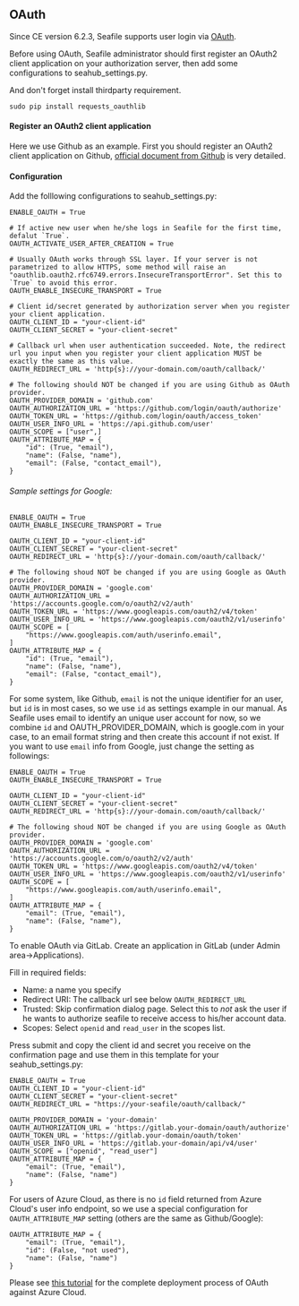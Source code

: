 ## OAuth

Since CE version 6.2.3, Seafile supports user login via [OAuth](https://oauth.net/).

Before using OAuth, Seafile administrator should first register an OAuth2 client application on your authorization server, then add some configurations to seahub_settings.py.

And don't forget install thirdparty requirement.

```
sudo pip install requests_oauthlib
```

#### Register an OAuth2 client application

Here we use Github as an example. First you should register an OAuth2 client application on Github, [official document from Github](https://developer.github.com/apps/building-integrations/setting-up-and-registering-oauth-apps/registering-oauth-apps/) is very detailed.

#### Configuration

Add the folllowing configurations to seahub_settings.py:

```
ENABLE_OAUTH = True

# If active new user when he/she logs in Seafile for the first time, defalut `True`.
OAUTH_ACTIVATE_USER_AFTER_CREATION = True

# Usually OAuth works through SSL layer. If your server is not parametrized to allow HTTPS, some method will raise an "oauthlib.oauth2.rfc6749.errors.InsecureTransportError". Set this to `True` to avoid this error.
OAUTH_ENABLE_INSECURE_TRANSPORT = True

# Client id/secret generated by authorization server when you register your client application.
OAUTH_CLIENT_ID = "your-client-id"
OAUTH_CLIENT_SECRET = "your-client-secret"

# Callback url when user authentication succeeded. Note, the redirect url you input when you register your client application MUST be exactly the same as this value.
OAUTH_REDIRECT_URL = 'http{s}://your-domain.com/oauth/callback/'

# The following should NOT be changed if you are using Github as OAuth provider.
OAUTH_PROVIDER_DOMAIN = 'github.com'
OAUTH_AUTHORIZATION_URL = 'https://github.com/login/oauth/authorize'
OAUTH_TOKEN_URL = 'https://github.com/login/oauth/access_token'
OAUTH_USER_INFO_URL = 'https://api.github.com/user'
OAUTH_SCOPE = ["user",]
OAUTH_ATTRIBUTE_MAP = {
    "id": (True, "email"),
    "name": (False, "name"),
    "email": (False, "contact_email"),
}
```

###### Sample settings for Google:

```
ENABLE_OAUTH = True
OAUTH_ENABLE_INSECURE_TRANSPORT = True

OAUTH_CLIENT_ID = "your-client-id"
OAUTH_CLIENT_SECRET = "your-client-secret"
OAUTH_REDIRECT_URL = 'http{s}://your-domain.com/oauth/callback/'

# The following shoud NOT be changed if you are using Google as OAuth provider.
OAUTH_PROVIDER_DOMAIN = 'google.com'
OAUTH_AUTHORIZATION_URL = 'https://accounts.google.com/o/oauth2/v2/auth'
OAUTH_TOKEN_URL = 'https://www.googleapis.com/oauth2/v4/token'
OAUTH_USER_INFO_URL = 'https://www.googleapis.com/oauth2/v1/userinfo'
OAUTH_SCOPE = [
    "https://www.googleapis.com/auth/userinfo.email",
]
OAUTH_ATTRIBUTE_MAP = {
    "id": (True, "email"),
    "name": (False, "name"),
    "email": (False, "contact_email"),
}
```

For some system, like Github, `email` is not the unique identifier for an user, but `id` is in most cases, so we use `id` as settings example in our manual. As Seafile uses email to identify an unique user account for now, so we combine `id` and OAUTH_PROVIDER_DOMAIN, which is google.com in your case, to an email format string and then create this account if not exist. If you want to use `email` info from Google, just change the setting as followings:
```
ENABLE_OAUTH = True
OAUTH_ENABLE_INSECURE_TRANSPORT = True

OAUTH_CLIENT_ID = "your-client-id"
OAUTH_CLIENT_SECRET = "your-client-secret"
OAUTH_REDIRECT_URL = 'http{s}://your-domain.com/oauth/callback/'

# The following shoud NOT be changed if you are using Google as OAuth provider.
OAUTH_PROVIDER_DOMAIN = 'google.com'
OAUTH_AUTHORIZATION_URL = 'https://accounts.google.com/o/oauth2/v2/auth'
OAUTH_TOKEN_URL = 'https://www.googleapis.com/oauth2/v4/token'
OAUTH_USER_INFO_URL = 'https://www.googleapis.com/oauth2/v1/userinfo'
OAUTH_SCOPE = [
    "https://www.googleapis.com/auth/userinfo.email",
]
OAUTH_ATTRIBUTE_MAP = {
    "email": (True, "email"),
    "name": (False, "name"),
}
```

To enable OAuth via GitLab. Create an application in GitLab (under Admin area->Applications).

Fill in required fields:

- Name: a name you specify
- Redirect URI: The callback url see below `OAUTH_REDIRECT_URL`
- Trusted: Skip confirmation dialog page. Select this to *not* ask the user if he wants to authorize seafile to receive access to his/her account data.
- Scopes: Select `openid` and `read_user` in the scopes list.

Press submit and copy the client id and secret you receive on the confirmation page and use them in this template for your seahub_settings.py:

```
ENABLE_OAUTH = True
OAUTH_CLIENT_ID = "your-client-id"
OAUTH_CLIENT_SECRET = "your-client-secret"
OAUTH_REDIRECT_URL = "https://your-seafile/oauth/callback/"

OAUTH_PROVIDER_DOMAIN = 'your-domain'
OAUTH_AUTHORIZATION_URL = 'https://gitlab.your-domain/oauth/authorize'
OAUTH_TOKEN_URL = 'https://gitlab.your-domain/oauth/token'
OAUTH_USER_INFO_URL = 'https://gitlab.your-domain/api/v4/user'
OAUTH_SCOPE = ["openid", "read_user"]
OAUTH_ATTRIBUTE_MAP = {
    "email": (True, "email"),
    "name": (False, "name")
}
```

For users of Azure Cloud, as there is no `id` field returned from Azure Cloud's user info endpoint, so we use a special configuration for `OAUTH_ATTRIBUTE_MAP` setting (others are the same as Github/Google):

```
OAUTH_ATTRIBUTE_MAP = {
    "email": (True, "email"),
    "id": (False, "not used"),
    "name": (False, "name")
}
```

Please see [this tutorial](https://forum.seafile.com/t/oauth-authentification-against-microsoft-office365-azure-cloud/7999) for the complete deployment process of OAuth against Azure Cloud.
